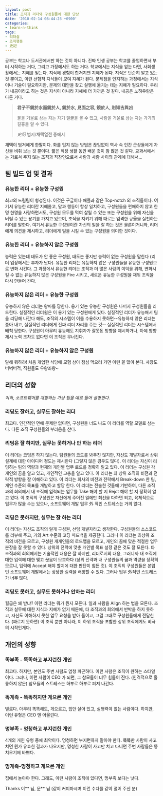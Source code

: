 ```yaml
---
layout: post
title: 조직과 리더와 구성원들에 대한 단상
date: '2010-02-14 08:44:23 +0900'
categories:
- learn-n-think
tags:
- 리더쉽
- 조직행동
- 史記
---
```


공부는 학교나 도서관에서만 하는 것이 아니다. 진짜 인생 공부는 학교를 졸업하면서 부터 시작하는 거다, 그리고 가정에서도 하는 거다. 학교에서는 지식을 얻는 다면, 사회생활에서는 지혜를 얻는다. 지식에 경험이 합쳐지면 지혜가 된다. 지식은 단순히 알고 있는 것 뿐이고, 이런 선험적 지식들이 모여 지혜가 된다. 문제점을 인지하는 과정에서는 지식이나 기술이 필요하지만, 문제의 대안을 찾고 실행에 옮기는 데는 지혜가 필요하다. 우리가 내공이라고 하는 것은 지식이 아니라 지혜에 더 가까운 것 같다. 내공은 노하우랑은 다른 거다.

> **君子不鏡於水而鏡於人, 鏡於水, 見面之容, 鏡於人, 則知吉與凶**
> 
> 물을 거울로 삼는 자는 자기 얼굴을 볼 수 있고, 사람을 거울로 삼는 자는 가기의 길흉을 알 수 있다.
> <footer><cite>史記</cite> 범저/채택열전 중에서</footer>

채택이 범저에게 한말이다. 화를 입지 않는 방법은 끊임없이 역사 속 인간 군상들에게 자신을 비춰 보는 것 뿐이다. 짧은 직장 생활 동안 배운 것이 참 많은 것 같다. 교과서에서는 가르쳐 주지 않는 조직과 직장인으로서 사람과 사람 사이의 관계에 대해서...

## 팀 빌드 업 및 결과

### 유능한 리더 + 유능한 구성원

최고의 드림팀이 형성된다. 이것은 구글이나 애플과 같은 Top-notch 의 조직들이다. 여기서 유능한 리더란 지혜롭고, 말과 행동이 항상 일치하고, 구성원들을 편애하지 않고 한명 한명을 사랑하면서도, 구성원 모두를 먹여 살릴 수 있는 또는 구성원을 위해 자신을 버릴 수 있는 용기를 가지고 있으며, 조직을 지키기 위해 때로는 엄격한 규율을 실천하는 리더를 말한다. 여기서 유능한 구성원이란 자신의 일을 잘 하는 것은 물론이거니와, 리더에게 의견을 제시하고, 리더에게 일을 시킬 수 있는 구성원을 의미한 것이다.

### 유능한 리더 + 유능하지 않은 구성원

능력은 있는데 태도가 안 좋은 구성원, 태도는 좋지만 능력이 없는 구성원을 말한다 (리더 입장에서는 후자가 낫다). 유능한 리더는 유능하지 않은 구성원들을 유능한 구성원으로 변화 시킨다. 그 과정에서 유능한 리더는 조직과 더 많은 사람의 이익을 위해, 변화시킬 수 없는 유능하지 않은 구성원을 Fire 시키고, 새로운 유능한 구성원을 채워 조직을 다시 만들어 간다.

### 유능하지 않은 리더 + 유능한 구성원

유능하지 않은 리더는 왕따를 당한다. 용기 있는 유능한 구성원은 나머지 구성원들을 리드한다. 실질적인 리더쉽은 이 용기 있는 구성원에게 있다. 실질적인 리더가 유능해서 팀을 리딩해 나간다 해도, 조직의 시스템이 이를 수용하지 못하면--유능하지 않은 리더는 쫒아 내고, 실질적인 리더에게 진짜 리더 자리를 주는 것-- 실질적인 리더는 시스템에서 배척 당한다. 구성원이 아무리 유능해도 지휘자가 잘못된 방향을 제시하거나, 아예 방향 제시 노력 조차도 없다면 이 조직은 무너진다.

### 유능하지 않은 리더 + 유능하지 않은 구성원

말해 뭐하랴! 처음 개업한 식당에 모험 삼아 점심 먹으러 가면 이런 꼴 많이 본다. 사장도 버벅버적, 직원들도 우왕좌왕~

## 리더의 성향

*이하, 소프트웨어를 개발하는 가상 팀을 예로 들어 설명한다.*

### 리딩도 잘하고, 실무도 잘하는 리더

최고다. 인간적인 면에 문제만 없다면, 구성원들 너도 나도 이 리더를 역할 모델로 삼는다. 다른 조직 구성원들의 부러움을 산다.

### 리딩은 잘 하지만, 실무는 못하거나 안 하는 리더

이 리더는 코딩은 하지 않는다. 팀원들의 코드를 봐주진 않지만, 자신도 개발자로서 상위 설계에 대한 아이디어 정도는 제시한다 (그렇지 않은 경우도 많다). 이 리더는 자신이 리딩하는 팀의 역량과 현재의 개인별 업무 로드를 정확히 알고 있다. 이 리더는 구성원 각 개인의 꿈을 알고 있고, 개인적인 고충을 알고 있다. 이 리더는 최 상위 조직의 비전과 전략적 방향을 잘 이해하고 있다. 이 리더는 회사의 비전과 전략에서 Break-down 한 팀, 개인 수준의 목표를 개발하고 할당 한다. 이 리더는 전술한 것들에 기반하여, 다른 조직과의 회의에서 내 조직에 입력되는 업무를 Take 해야 할 지 Rejct 해야 할 지 정확히 알고 있다. 이 조직의 구성원은 자신에게 주어진 일에만 최선을 다하면 되고, 육체적으로 업무가 많을 수는 있으나, 소프트웨어 개발 업무 外 적인 스트레스는 거의 없다.

### 리딩은 못하지만, 실무는 잘 하는 리더

이 리더는 자신도 조직의 일개 구성원, 선임 개발자라고 생각한다. 구성원들의 소스코드를 리뷰해 주고, 거의 Art 수준의 코딩 피드백을 제공한다. 그러나 이 리더는 최상위 조직의 비전을 모르고, 구성원 개개인들의 로드맵을 모르고, 개인의 꿈에 맞춘 적절한 업무분장을 잘 못할 수 있다. 상위의 전략에 맞춘 개인별 목표 설정 같은 것도 잘 모른다. 타 조직과의 회의에서는 기술적인 대응은 잘 하지만, 리더로서의 대응, 그러니까 내 조직에 대한 입력에 대한 맺고 끊음이 모호하다 (상위 전략과 내 구성원들의 꿈과 역량을 정확히 모르니, 입력에 Accept 해야 할지에 대한 판단이 힘든 것). 이 조직의 구성원들은 본업인 소프트웨어 개발에서는 상당한 실력을 배양할 수 있다. 그러나 업무 外적인 스트레스가 너무 많다.

### 리딩도 못하고, 실무도 못하거나 안하는 리더

월급은 왜 받냐? 이런 리더는 뭐가 뭔지 모른다. 일과 사람을 Align 하는 법을 모른다. 조직과 실무에 대한 지식과 지혜가 없기 때문에, 타 조직과의 회의에서 반박을 하지 못하고, 자신도 이해하지 못한 업무 요청을 받아 들이고, 그걸 그대로 구성원들에게 전달한다. (짜르지 못하면) 이 조직 뿐만 아니라, 이 하위 조직을 포함한 상위 조직에게도 비극의 시작인게다.

## 개인의 성향

### 똑부족 - 똑똑하고 부지런한 개인

최고다. 하지만, 본인도 주변 사람도 엄청 피곤하다. 이런 사람은 조직이 원하는 스타일이다. 그러나, 이런 사람이 CEO 가 되면, 그 참모들이 너무 힘들어 진다. (인격적으로 훌륭하지 않은) 참모들의 스트레스는 하부로 하부로 퍼져 나간다.

### 똑게족 - 똑똑하지만 게으른 개인

별로다. 아무리 똑똑해도, 게으르고, 입만 살아 있고, 실행력이 없는 사람이다. 하지만, 이런 유형은 CEO 엔 어울린다.

### 멍부족 - 멍청하고 부지런한 개인

4개의 개인 유형 중에 최악이다. 멍청하면 부지런하지 말아야 한다. 똑똑한 사람이 사고 치면 뭔가 유효한 결과가 나오지만, 멍청한 사람이 사고만 치고 다니면 주변 사람들은 똥치우기에 바쁘다.

### 멍게족-멍청하고 게으른 개인

집에서 놀아야 한다. 그래도, 이런 사람이 조직에 있다면, 멍부족 보다는 낫다.

Thanks 이\*\* 님, 문\*\* 님 (같이 커피마시며 이런 수다를 같이 떨어 주신 분)
